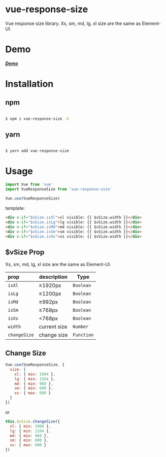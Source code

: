 # vue-response-size

Vue response size library. 
Xs, sm, md, lg, xl size are the same as Element-UI.

# Demo

[___Demo___](https://xiaocheng555.github.io/vue-response-size/demo/dist/index.html)

# Installation

## npm

```bash

$ npm i vue-response-size -S

```

## yarn

```bash

$ yarn add vue-response-size

```

# Usage

```javascript
import Vue from 'vue'
import VueResponseSize from 'vue-response-size'

Vue.use(VueResponseSize)
```

template:

```html
<div v-if="$vSize.isXl">xl visible: {{ $vSize.width }}</div>
<div v-if="$vSize.isLg">lg visible: {{ $vSize.width }}</div>
<div v-if="$vSize.isMd">md visible: {{ $vSize.width }}</div>
<div v-if="$vSize.isSm">sm visible: {{ $vSize.width }}</div>
<div v-if="$vSize.isXs">xs visible: {{ $vSize.width }}</div>
```

## $vSize Prop

Xs, sm, md, lg, xl size are the same as Element-UI.

|prop|description|Type|
|:---|---|---|
|`isXl`|≥1920px|`Boolean`|
|`isLg `|≥1200px|`Boolean`|
|`isMd`|≥992px|`Boolean`|
|`isSm`|≥768px|`Boolean`|
|`isXs`|<768px|`Boolean`|
|`width`|current size|`Number`|
|`changeSize`|change size|`Function`|

## Change Size

```javascript
Vue.use(VueResponseSize, {
  size: {
    xl: { min: 1904 },
    lg: { min: 1264 },
    md: { min: 960 },
    sm: { min: 600 },
    xs: { max: 600 }
  }
})
```

or

```javascript
this.$vSize.changeSize({
  xl: { min: 1904 },
  lg: { min: 1264 },
  md: { min: 960 },
  sm: { min: 600 },
  xs: { max: 600 }
})
```